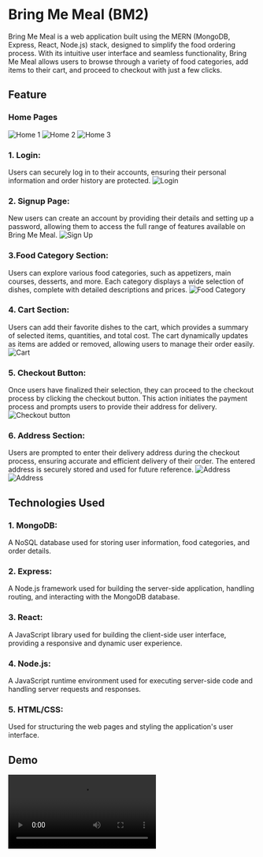 # Bring Me Meal (BM2)
Bring Me Meal is a web application built using the MERN (MongoDB, Express, React, Node.js) stack, designed to simplify the food ordering process. With its intuitive user interface and seamless functionality, Bring Me Meal allows users to browse through a variety of food categories, add items to their cart, and proceed to checkout with just a few clicks.

## Feature

### Home Pages
![Home 1](IMAGES/1.png)
![Home 2](IMAGES/2.png)
![Home 3](IMAGES/3.png)
### 1. Login: 
Users can securely log in to their accounts, ensuring their personal information and order history are protected.
![Login](IMAGES/4.png)
### 2. Signup Page: 
New users can create an account by providing their details and setting up a password, allowing them to access the full range of features available on Bring Me Meal.
![Sign Up](IMAGES/3.png)
### 3.Food Category Section: 
Users can explore various food categories, such as appetizers, main courses, desserts, and more. Each category displays a wide selection of dishes, complete with detailed descriptions and prices.
![Food Category](IMAGES/6.png)
### 4. Cart Section: 
Users can add their favorite dishes to the cart, which provides a summary of selected items, quantities, and total cost. The cart dynamically updates as items are added or removed, allowing users to manage their order easily.
![Cart](IMAGES/7.png)
### 5. Checkout Button: 
Once users have finalized their selection, they can proceed to the checkout process by clicking the checkout button. This action initiates the payment process and prompts users to provide their address for delivery.
![Checkout button](IMAGES/7.png)
### 6. Address Section: 
Users are prompted to enter their delivery address during the checkout process, ensuring accurate and efficient delivery of their order. The entered address is securely stored and used for future reference.
![Address](IMAGES/8.png)
![Address](IMAGES/9.png)
## Technologies Used
### 1. MongoDB: 
A NoSQL database used for storing user information, food categories, and order details.
### 2. Express: 
A Node.js framework used for building the server-side application, handling routing, and interacting with the MongoDB database.
### 3. React: 
A JavaScript library used for building the client-side user interface, providing a responsive and dynamic user experience.
### 4. Node.js: 
A JavaScript runtime environment used for executing server-side code and handling server requests and responses.
### 5. HTML/CSS: 
Used for structuring the web pages and styling the application's user interface.

## Demo
![Demo](IMAGES/demo_Video.mp4)